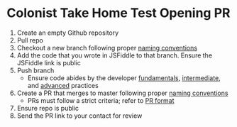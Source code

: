 # Colonist Take Home Test Opening PR

1. Create an empty Github repository
1. Pull repo
1. Checkout a new branch following proper [naming conventions](/docs/code-quality/fundamentals.md#branch-naming)
1. Add the code that you wrote in JSFiddle to that branch. Ensure the JSFiddle link is public
1. Push branch
    - Ensure code abides by the developer [fundamentals](/docs/code-quality/fundamentals.md), [intermediate](/docs/code-quality/intermediate.md), and [advanced](/docs/code-quality/advanced.md) practices
1. Create a PR that merges to master following proper [naming conventions](/docs/code-quality/fundamentals.md#pr-naming)
    - PRs must follow a strict criteria; refer to [PR format](/docs/pr-quality/pr-format.md)
1. Ensure repo is public
1. Send the PR link to your contact for review